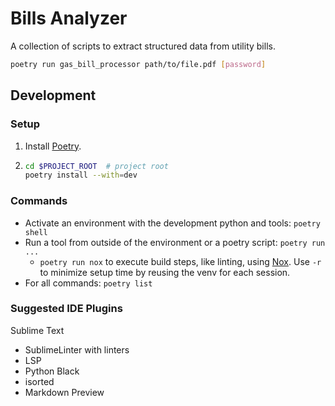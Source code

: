 # Bills Analyzer

A collection of scripts to extract structured data from utility bills.

```sh
poetry run gas_bill_processor path/to/file.pdf [password]
```

## Development


### Setup

1. Install [Poetry](https://python-poetry.org/docs/).
2. ```sh
   cd $PROJECT_ROOT  # project root
   poetry install --with=dev
   ```

### Commands

* Activate an environment with the development python and tools: `poetry shell`
* Run a tool from outside of the environment or a poetry script: `poetry run ...`
  * `poetry run nox` to execute build steps, like linting, using [Nox](https://nox.thea.codes/en/stable/index.html). Use `-r` to minimize setup time by reusing the venv for each session.
* For all commands: `poetry list`

### Suggested IDE Plugins
Sublime Text
* SublimeLinter with linters
* LSP
* Python Black
* isorted
* Markdown Preview